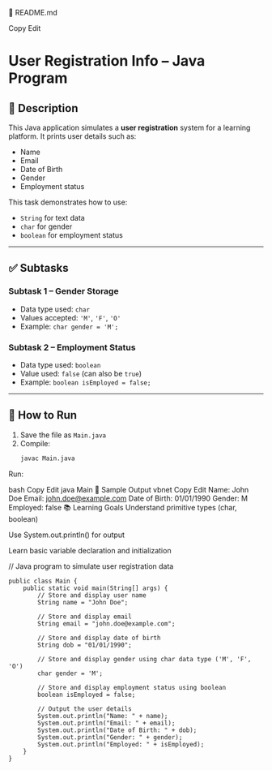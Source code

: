 📄 README.md

Copy
Edit
# User Registration Info – Java Program

## 📌 Description

This Java application simulates a **user registration** system for a learning platform. It prints user details such as:

- Name
- Email
- Date of Birth
- Gender
- Employment status

This task demonstrates how to use:
- `String` for text data
- `char` for gender
- `boolean` for employment status

---

## ✅ Subtasks

### Subtask 1 – Gender Storage
- Data type used: `char`
- Values accepted: `'M'`, `'F'`, `'O'`
- Example: `char gender = 'M';`

### Subtask 2 – Employment Status
- Data type used: `boolean`
- Value used: `false` (can also be `true`)
- Example: `boolean isEmployed = false;`

---

## 🔧 How to Run

1. Save the file as `Main.java`
2. Compile:
   ```bash
   javac Main.java
Run:

bash
Copy
Edit
java Main
🧪 Sample Output
vbnet
Copy
Edit
Name: John Doe
Email: john.doe@example.com
Date of Birth: 01/01/1990
Gender: M
Employed: false
📚 Learning Goals
Understand primitive types (char, boolean)

Use System.out.println() for output

Learn basic variable declaration and initialization


// Java program to simulate user registration data
```
public class Main {
    public static void main(String[] args) {
        // Store and display user name
        String name = "John Doe";
        
        // Store and display email
        String email = "john.doe@example.com";

        // Store and display date of birth
        String dob = "01/01/1990";

        // Store and display gender using char data type ('M', 'F', 'O')
        char gender = 'M';

        // Store and display employment status using boolean
        boolean isEmployed = false;

        // Output the user details
        System.out.println("Name: " + name);
        System.out.println("Email: " + email);
        System.out.println("Date of Birth: " + dob);
        System.out.println("Gender: " + gender);
        System.out.println("Employed: " + isEmployed);
    }
}
```
